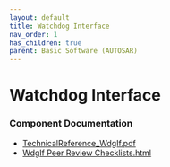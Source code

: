 ```yaml
---
layout: default
title: Watchdog Interface
nav_order: 1
has_children: true
parent: Basic Software (AUTOSAR)
---
```

# Watchdog Interface
### Component Documentation

- [TechnicalReference_WdgIf.pdf](doc/TechnicalReference_WdgIf.pdf)
- [WdgIf Peer Review Checklists.html](doc/WdgIf%20Peer%20Review%20Checklists.html)

